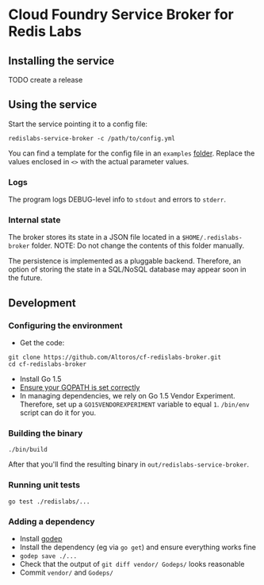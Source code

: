 # Cloud Foundry Service Broker for Redis Labs

## Installing the service

TODO create a release

## Using the service

Start the service pointing it to a config file:

```
redislabs-service-broker -c /path/to/config.yml
```

You can find a template for the config file in an `examples` [folder](https://github.com/Altoros/cf-redislabs-broker/tree/master/examples/config.yml). Replace the values enclosed in `<>` with the actual parameter values.

### Logs

The program logs DEBUG-level info to `stdout` and errors to `stderr`.

### Internal state

The broker stores its state in a JSON file located in a `$HOME/.redislabs-broker` folder. NOTE: Do not change the contents of this folder manually.

The persistence is implemented as a pluggable backend. Therefore, an option of storing the state in a SQL/NoSQL database may appear soon in the future.

## Development

### Configuring the environment

* Get the code:
```
git clone https://github.com/Altoros/cf-redislabs-broker.git
cd cf-redislabs-broker
```
* Install Go 1.5
* [Ensure your GOPATH is set correctly](https://golang.org/cmd/go/#hdr-GOPATH_environment_variable)
* In managing dependencies, we rely on Go 1.5 Vendor Experiment. Therefore, set up a `GO15VENDOREXPERIMENT` variable to equal `1`. `/bin/env` script can do it for you.

### Building the binary

```
./bin/build
```

After that you'll find the resulting binary in `out/redislabs-service-broker`.

### Running unit tests

```
go test ./redislabs/...
```

### Adding a dependency

* Install [godep](https://github.com/tools/godep)
* Install the dependency (eg via `go get`) and ensure everything works fine
* `godep save ./...`
* Check that the output of `git diff vendor/ Godeps/` looks reasonable
* Commit `vendor/` and `Godeps/`
